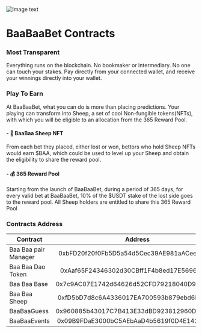 ![Image text](https://948416657-files.gitbook.io/~/files/v0/b/gitbook-x-prod.appspot.com/o/spaces%2FY7iEApaVrZUFjclQcxzE%2Fuploads%2FgZVVHTjswOgG0AZ7cVlq%2FBaaBaaBet_top.jpg?alt=media&token=16925ebb-9be9-434c-a6e3-6b97ef9644c2)

# BaaBaaBet Contracts

### Most Transparent
Everything runs on the blockchain. No bookmaker or intermediary. No one can touch your stakes. Pay directly from your connected wallet, and receive your winnings directly into your wallet.

### Play To Earn
At BaaBaaBet, what you can do is more than placing predictions. Your playing can transform into Sheep, a set of cool Non-fungible tokens(NFTs), with which you will be eligible to an allocation from the 365 Reward Pool.

#### - 🐑 BaaBaa Sheep NFT
From each bet they placed, either lost or won, bettors who hold Sheep NFTs would earn $BAA, which could be used to level up your Sheep and obtain the eligibility to share the reward pool. 

#### - 💰 365 Reward Pool
Starting from the launch of BaaBaaBet, during a period of 365 days, for every valid bet at BaaBaaBet, 10% of the $USDT stake of the lost side goes to the reward pool. All Sheep holders are entitled to share this 365 Reward Pool

### Contracts Address

| Contract      | Address     | 
| ---------- | :-----------:  | 
| Baa Baa pair Manager  | 0xbFD20f20f0Fb5D5a54d5Cec39AE981aACeeE121C     | 
| Baa Baa Dao Token  | 0xAaf65F24346302d30CBff1F4b8ed17E56960f005     | 
| Baa Baa Base    | 0x7c9AC07E1742d64626d52CFD79218040D9d5De90     | 
| Baa Baa Sheep  | 0xfD5bD7d8c6A4336017EA700593b879ebd6F5aE69     | 
| BaaBaaGuess  | 0x960885b43017C7B413E33dBD923812960D1bF011     | 
| BaaBaaEvents  | 0x09B9FDaE3000bC5AEbAaD4b5619f0D4E14293856     | 


